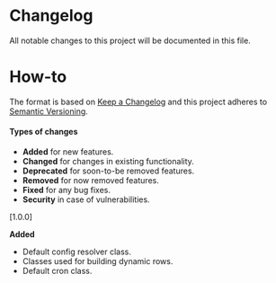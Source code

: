 Changelog
====================
All notable changes to this project will be documented in this file.

How-to
====================

The format is based on [Keep a Changelog](http://keepachangelog.com/en/1.0.0/)
and this project adheres to [Semantic Versioning](http://semver.org/spec/v2.0.0.html).

#### Types of changes
- **Added** for new features.
- **Changed** for changes in existing functionality.
- **Deprecated** for soon-to-be removed features.
- **Removed** for now removed features.
- **Fixed** for any bug fixes.
- **Security** in case of vulnerabilities.

[1.0.0]

**Added**

- Default config resolver class.
- Classes used for building dynamic rows.
- Default cron class.
